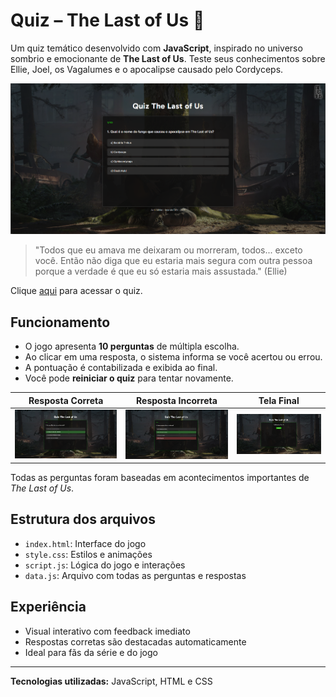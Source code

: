 #  Quiz – The Last of Us 🧟

Um quiz temático desenvolvido com **JavaScript**, inspirado no universo sombrio e emocionante de **The Last of Us**. Teste seus conhecimentos sobre Ellie, Joel, os Vagalumes e o apocalipse causado pelo Cordyceps.

![Tela Inicial](images/tela.png)

> "Todos que eu amava me deixaram ou morreram, todos... exceto você. Então não diga que eu estaria mais segura com outra pessoa porque a verdade é que eu só estaria mais assustada."
(Ellie)

Clique [aqui](https://avrilstihler.github.io/Quiz-The-Last-Of-Us/) para acessar o quiz.

## Funcionamento

- O jogo apresenta **10 perguntas** de múltipla escolha.
- Ao clicar em uma resposta, o sistema informa se você acertou ou errou.
- A pontuação é contabilizada e exibida ao final.
- Você pode **reiniciar o quiz** para tentar novamente.

| Resposta Correta | Resposta Incorreta | Tela Final|
|---|---|---|
| ![Print Correta](images/telacerto.png) | ![Print Incorreta](images/telaerro.png) | ![Final](images/final.png) |


Todas as perguntas foram baseadas em acontecimentos importantes de *The Last of Us*.

## Estrutura dos arquivos

- `index.html`: Interface do jogo  
- `style.css`: Estilos e animações  
- `script.js`: Lógica do jogo e interações  
- `data.js`: Arquivo com todas as perguntas e respostas  



## Experiência

- Visual interativo com feedback imediato
- Respostas corretas são destacadas automaticamente
- Ideal para fãs da série e do jogo  

---
**Tecnologias utilizadas:** JavaScript, HTML e CSS

